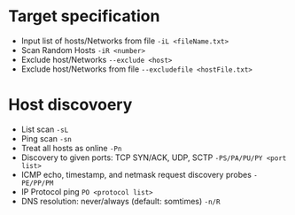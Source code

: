 # Target specification
* Input list of hosts/Networks from file
	`-iL <fileName.txt>`
* Scan Random Hosts
	`-iR <number>`
* Exclude host/Networks
	`--exclude <host>`
* Exclude host/Networks from file
	`--excludefile <hostFile.txt>`

# Host discovoery
* List scan
	`-sL`
* Ping scan
	`-sn`
* Treat all hosts as online
	`-Pn`
* Discovery to given ports: TCP SYN/ACK, UDP, SCTP
	`-PS/PA/PU/PY <port list>`
* ICMP echo, timestamp, and netmask request discovery probes
	`-PE/PP/PM`
* IP Protocol ping
	`PO <protocol list>`
* DNS resolution: never/always (default: somtimes)
	`-n/R`